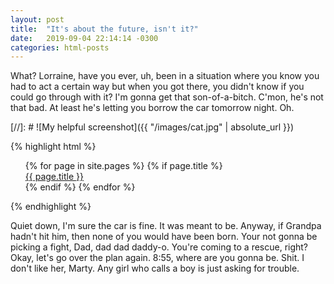 ```yaml
---
layout: post
title:  "It's about the future, isn't it?"
date:   2019-09-04 22:14:14 -0300
categories: html-posts
---
```

What? Lorraine, have you ever, uh, been in a situation where you know you had to act a certain way but when you got there, you didn't know if you could go through with it? I'm gonna get that son-of-a-bitch. C'mon, he's not that bad. At least he's letting you borrow the car tomorrow night. Oh.

[//]: # ![My helpful screenshot]({{ "/images/cat.jpg" | absolute_url }})

{% highlight html %}
  <ul class="menu-list" style="display: flex;justify-content: center;flex-direction: column;flex: 1;">
    {% for page in site.pages %} {% if page.title %}
    <li onclick="void(0)" style="display: flex;justify-content: center;flex-direction: column;flex: 1;">
      <a class="navbar-item" href="{{ page.url }}">{{ page.title }}</a>
    </li>
    {% endif %} {% endfor %}
  </ul>
{% endhighlight %}

Quiet down, I'm sure the car is fine. It was meant to be. Anyway, if Grandpa hadn't hit him, then none of you would have been born. Your not gonna be picking a fight, Dad, dad dad daddy-o. You're coming to a rescue, right? Okay, let's go over the plan again. 8:55, where are you gonna be. Shit. I don't like her, Marty. Any girl who calls a boy is just asking for trouble.
